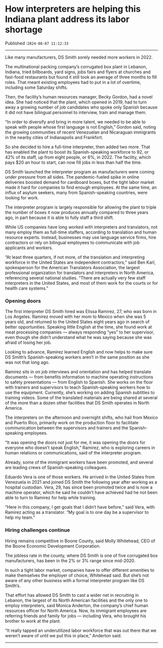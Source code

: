 # How interpreters are helping this Indiana plant address its labor shortage

Published :`2024-08-07 11:12:33`

---

Like many manufacturers, DS Smith sorely needed more workers in 2022.

The multinational packing company’s corrugated box plant in Lebanon, Indiana, tried billboards, yard signs, jobs fairs and flyers at churches and fast-food restaurants but found it still took an average of three months to fill roles. That meant existing employees had to put in a lot of overtime, including some Saturday shifts.

Then, the facility’s human resources manager, Becky Gordon, had a novel idea. She had noticed that the plant, which opened in 2019, had to turn away a growing number of job candidates who spoke only Spanish because it did not have bilingual personnel to interview, train and manage them.

“In order to diversify and bring in more talent, we needed to be able to speak with people whose first language is not English,” Gordon said, noting the growing communities of recent Venezuelan and Nicaraguan immigrants in the nearby cities of Indianapolis and Frankfort.

So she decided to hire a full-time interpreter, then added two more. That has enabled the plant to boost its Spanish-speaking workforce to 92, or 42% of its staff, up from eight people, or 6%, in 2022. The facility, which pays $20 an hour to start, can now fill jobs in less than half the time.

DS Smith launched the interpreter program as manufacturers were coming under pressure from all sides. The pandemic-fueled spike in online deliveries boosted demand for cardboard boxes, but the tight labor market made it hard for companies to find enough employees. At the same time, an influx of asylum seekers, many from Spanish-speaking countries, were looking for work.

The interpreter program is largely responsible for allowing the plant to triple the number of boxes it now produces annually compared to three years ago, in part because it is able to fully staff a third shift.

While US companies have long worked with interpreters and translators, not many employ them as full-time staffers, according to translation and human resource experts. Instead, businesses may use language service firms, hire contractors or rely on bilingual employees to communicate with job applicants and workers.

“At least three quarters, if not more, of the translation and interpreting workforce in the United States are independent contractors,” said Ben Karl, spokesperson for the American Translators Association, the largest professional organization for translators and interpreters in North America, referencing several national studies. “There are actually very few staff interpreters in the United States, and most of them work for the courts or for health care systems.”

### Opening doors

The first interpreter DS Smith hired was Elissa Ramirez, 27, who was born in Los Angeles. Ramirez moved with her mom to Mexico when she was 5 years old, and returned to the United States eight years ago in search of better opportunities. Speaking little English at the time, she found work at meat processing companies — always responding “yes” to her supervisor, even though she didn’t understand what he was saying because she was afraid of losing her job.

Looking to advance, Ramirez learned English and now helps to make sure DS Smith’s Spanish-speaking workers aren’t in the same position as she was not that long ago.

Ramirez sits in on job interviews and orientation and has helped translate documents — from benefits information to machine operating instructions to safety presentations — from English to Spanish. She works on the floor with trainers and supervisors to teach Spanish-speaking workers how to use the equipment. Currently, she’s working on adding Spanish subtitles to training videos. Some of the translated materials are being shared at several of the more than a dozen other facilities that DS Smith operates in North America.

The interpreters on the afternoon and overnight shifts, who hail from Mexico and Puerto Rico, primarily work on the production floor to facilitate communication between the supervisors and trainers and the Spanish-speaking employees.

“It was opening the doors not just for me, it was opening the doors for everyone who doesn’t speak English,” Ramirez, who is exploring careers in human relations or communications, said of the interpreter program.

Already, some of the immigrant workers have been promoted, and several are leading crews of Spanish-speaking colleagues.

Eduardo Vera is one of those workers. He arrived in the United States from Venezuela in 2021 and joined DS Smith the following year after working as a hospital custodian. Vera, 29, has since been promoted twice and is now a machine operator, which he said he couldn’t have achieved had he not been able to turn to Ramirez for help while training.

“Here in this company, I get goals that I didn’t have before,” said Vera, with Ramirez acting as a translator. “My goal is to one day be a supervisor to help my team.”

### Hiring challenges continue

Hiring remains competitive in Boone County, said Molly Whitehead, CEO of the Boone Economic Development Corporation.

The jobless rate in the county, where DS Smith is one of five corrugated box manufacturers, has been in the 2% or 3% range since mid-2020.

In such a tight labor market, companies have to offer different amenities to make themselves the employer of choice, Whitehead said. But she’s not aware of any other business with a formal interpreter program like DS Smith’s.

That effort has allowed DS Smith to cast a wider net in recruiting in Lebanon, the largest of its North American facilities and the only one to employ interpreters, said Monica Anderton, the company’s chief human resources officer for North America. Now, its immigrant employees are referring friends and family for jobs — including Vera, who brought his brother to work at the plant.

“It really tapped an underutilized labor workforce that was out there that we weren’t aware of until we put this in place,” Anderton said.

---

